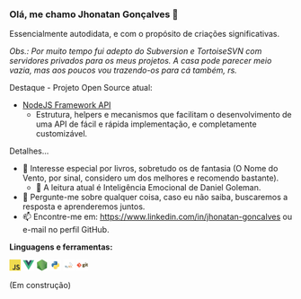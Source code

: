 ### Olá, me chamo Jhonatan Gonçalves 👋

<!--Em resumo, nos meios formais atuo como Arquiteto de Software, mas a chama primária de desenvolvedor Full Stack continua acesa. -->
Essencialmente autodidata, e com o propósito de criações significativas.

*Obs.: Por muito tempo fui adepto do Subversion e TortoiseSVN com servidores privados para os meus projetos. A casa pode parecer meio vazia, mas aos poucos vou trazendo-os para cá também, rs.* 

Destaque - Projeto Open Source atual:
- [NodeJS Framework API](https://github.com/jsagon/nodejs-framework-api)
  - Estrutura, helpers e mecanismos que facilitam o desenvolvimento de uma API de fácil e rápida implementação, e completamente customizável.

Detalhes...
- 📗 Interesse especial por livros, sobretudo os de fantasia (O Nome do Vento, por sinal, considero um dos melhores e recomendo bastante). 
  - 📖 A leitura atual é Inteligência Emocional de Daniel Goleman.
- 💬 Pergunte-me sobre qualquer coisa, caso eu não saiba, buscaremos a resposta e aprenderemos juntos.
- 📫 Encontre-me em: https://www.linkedin.com/in/jhonatan-goncalves ou e-mail no perfil GitHub.

**Linguagens e ferramentas:**  

<code><img height="20" src="https://raw.githubusercontent.com/github/explore/80688e429a7d4ef2fca1e82350fe8e3517d3494d/topics/javascript/javascript.png"></code>
<code><img height="20" src="https://raw.githubusercontent.com/github/explore/80688e429a7d4ef2fca1e82350fe8e3517d3494d/topics/vue/vue.png"></code>
<code><img height="20" src="https://raw.githubusercontent.com/github/explore/80688e429a7d4ef2fca1e82350fe8e3517d3494d/topics/nodejs/nodejs.png"></code>
<code><img height="20" src="https://raw.githubusercontent.com/github/explore/80688e429a7d4ef2fca1e82350fe8e3517d3494d/topics/python/python.png"></code>
<code><img height="20" src="https://raw.githubusercontent.com/github/explore/80688e429a7d4ef2fca1e82350fe8e3517d3494d/topics/mysql/mysql.png"></code>
<code><img height="20" src="https://raw.githubusercontent.com/github/explore/80688e429a7d4ef2fca1e82350fe8e3517d3494d/topics/git/git.png"></code>


(Em construção)
